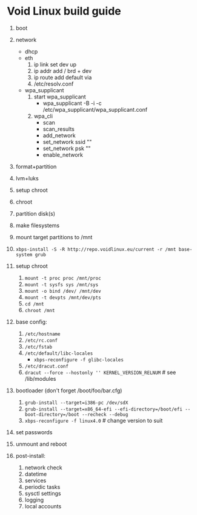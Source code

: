 # Void Linux build guide

1. boot
2. network
    * dhcp
    * eth
        1. ip link set dev <DEV> up
        2. ip addr add <IP>/<MASK> brd + dev <DEV>
        3. ip route add default via <GW>
        4. /etc/resolv.conf
    * wpa_supplicant
        1. start wpa_supplicant
            * wpa_supplicant -B -i <IFACE> -c /etc/wpa_supplicant/wpa_supplicant.conf
        2. wpa_cli
            * scan
            * scan_results
            * add_network
            * set_network <N> ssid "<SSID>"
            * set_network <N> psk "<PSK>"
            * enable_network <N>
3. format+partition
4. lvm+luks
5. setup chroot
6. chroot

3. partition disk(s)
4. make filesystems
5. mount target partitions to /mnt
6. `xbps-install -S -R http://repo.voidlinux.eu/current -r /mnt base-system grub`
7. setup chroot
   1. `mount -t proc proc /mnt/proc`
   2. `mount -t sysfs sys /mnt/sys`
   3. `mount -o bind /dev/ /mnt/dev`
   4. `mount -t devpts /mnt/dev/pts`
   5. `cd /mnt`
   6. `chroot /mnt`
8. base config:
   1. `/etc/hostname`
   2. `/etc/rc.conf`
   3. `/etc/fstab`
   4. `/etc/default/libc-locales`
      - `xbps-reconfigure -f glibc-locales`
   5. `/etc/dracut.conf`
   6. `dracut --force --hostonly '' KERNEL_VERSION_RELNUM`  # see /lib/modules
9. bootloader (don't forget /boot/foo/bar.cfg)
   1. `grub-install --target=i386-pc /dev/sdX`
   2. `grub-install --target=x86_64-efi --efi-directory=/boot/efi --boot-directory=/boot --recheck --debug`
   3. `xbps-reconfigure -f linux4.0`  # change version to suit
10. set passwords
11. unmount and reboot
12. post-install:
    1. network check
    2. datetime
    3. services
    4. periodic tasks
    5. sysctl settings
    6. logging
    7. local accounts
